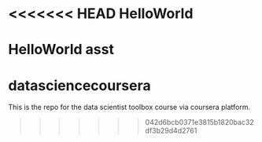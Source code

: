 <<<<<<< HEAD
HelloWorld
==========

HelloWorld asst
=======
datasciencecoursera
===================

This is the repo for the data scientist toolbox course via coursera platform.
>>>>>>> 042d6bcb0371e3815b1820bac32df3b29d4d2761
